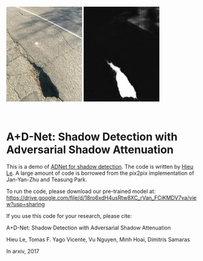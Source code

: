 
<img src='Test/lssd1005.jpg' width=200 height = 250> <img src='out/lssd1005.jpg'  width=200 height =250> 
<br><br><br>



# A+D-Net: Shadow Detection with Adversarial Shadow Attenuation


This is a demo of [ADNet for shadow detection](https://arxiv.org/abs/1712.01361). The code is written by [Hieu Le](https://lmhieu612.github.io). A large amount of code is borrowed from the pix2pix implementation of Jan-Yan-Zhu and Teasung Park. 

To run the code, please download our pre-trained model at: https://drive.google.com/file/d/18ro6xdH4usRtw8XC_rVan_FCiKMDV7va/view?usp=sharing

If you use this code for your research, please cite:

A+D-Net: Shadow Detection with Adversarial Shadow Attenuation

Hieu Le, Tomas F. Yago Vicente, Vu Nguyen, Minh Hoai, Dimitris Samaras

In arxiv, 2017

